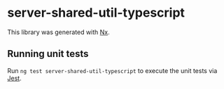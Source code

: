 # server-shared-util-typescript

This library was generated with [Nx](https://nx.dev).

## Running unit tests

Run `ng test server-shared-util-typescript` to execute the unit tests via [Jest](https://jestjs.io).
